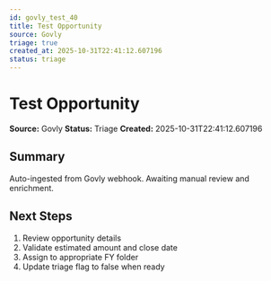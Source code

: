 ```yaml
---
id: govly_test_40
title: Test Opportunity
source: Govly
triage: true
created_at: 2025-10-31T22:41:12.607196
status: triage
---
```


# Test Opportunity

**Source:** Govly
**Status:** Triage
**Created:** 2025-10-31T22:41:12.607196

## Summary

Auto-ingested from Govly webhook. Awaiting manual review and enrichment.

## Next Steps

1. Review opportunity details
2. Validate estimated amount and close date
3. Assign to appropriate FY folder
4. Update triage flag to false when ready
